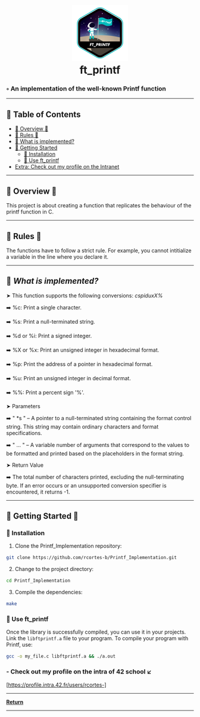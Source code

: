 
<h1 align="center">
<img src="https://github.com/mcombeau/mcombeau/blob/main/42_badges/ft_printfe.png" alt="ft_printf 42 project badge"/>
<br>ft_printf</h1>
<h3>◦ An implementation of the well-known Printf function </h3>

---

## 📖 Table of Contents
- [📍 Overview 📍](#-overview-)
- [📍 Rules 📍](#-rules-)
- [🔎 What is implemented?](#-what-is-implemented)
- [🚀 Getting Started](#-getting-started--)
    - [🔧 Installation](#-installation)
    - [🤖 Use ft_printf](#-use-ft_printf)
- [Extra: Check out my profile on the Intranet](#--check-out-my-profile-on-the-intra-of-42-school-%EF%B8%8F)

---

## 📍 Overview 📍

This project is about creating a function that replicates the behaviour of the printf function in C.  


---

## 📍 Rules 📍

The functions have to follow a strict rule. For example, you cannot intitialize a variable in the line where you declare it.


---


## 🔎 _What is implemented?_

➤ This function supports the following conversions: *cspiduxX%*

➡️ %c: Print a single character.

➡️ %s: Print a null-terminated string.

➡️ %d or %i: Print a signed integer.

➡️ %X or %x: Print an unsigned integer in hexadecimal format.

➡️ %p: Print the address of a pointer in hexadecimal format.

➡️ %u: Print an unsigned integer in decimal format.
 
➡️ %%: Print a percent sign '%'.

➤ Parameters

➡️ " *s " – A pointer to a null-terminated string containing the format control string. This string may contain ordinary characters and format specifications.

➡️ " … "  – A variable number of arguments that correspond to the values to be formatted and printed based on the placeholders in the format string.

➤ Return Value

➡️ The total number of characters printed, excluding the null-terminating byte. If an error occurs or an unsupported conversion specifier is encountered, it returns -1.

---

## 🚀 Getting Started  🚀 

### 🔧 Installation

1. Clone the Printf_Implementation repository:
```sh
git clone https://github.com/rcortes-b/Printf_Implementation.git
```

2. Change to the project directory:
```sh
cd Printf_Implementation
```

3. Compile the dependencies:
```sh
make
```

### 🤖 Use ft_printf
Once the library is successfully compiled, you can use it in your projects. Link the `libftprintf.a` file to your program.
To compile your program with Printf, use:
```sh
gcc -o my_file.c libftprintf.a && ./a.out
```
### - Check out my profile on the intra of 42 school ↙️
[https://profile.intra.42.fr/users/rcortes-]

---

[**Return**](#Top)

---
